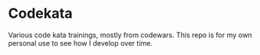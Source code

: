# Codekata

Various code kata trainings, mostly from codewars. This repo is for my own personal use to see how I develop over time.
